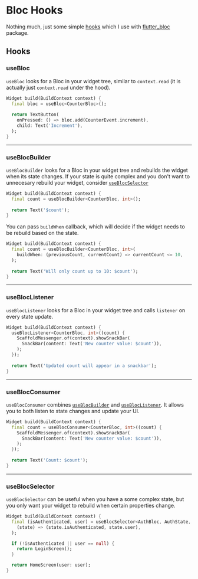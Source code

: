 # Bloc Hooks

Nothing much, just some simple [hooks](https://pub.dev/packages/flutter_hooks) which I use with [flutter_bloc](https://pub.dev/packages/flutter_bloc) package.

## Hooks

### useBloc

`useBloc` looks for a Bloc in your widget tree, similar to `context.read` (it is actually just `context.read` under the hood).

```dart
Widget build(BuildContext context) {
  final bloc = useBloc<CounterBloc>();
  
  return TextButton(
    onPressed: () => bloc.add(CounterEvent.increment),
    child: Text('Increment'),
  );
}
```

---

### useBlocBuilder

`useBlocBuilder` looks for a Bloc in your widget tree and rebuilds the widget when its state changes.
If your state is quite complex and you don't want to unnecesary rebuild your widget, consider [`useBlocSelector`](#useblocselector)

```dart
Widget build(BuildContext context) {
  final count = useBlocBuilder<CounterBloc, int>();
  
  return Text('$count');
}
```

You can pass `buildWhen` callback, which will decide if the widget needs to be rebuild based on the state.

```dart
Widget build(BuildContext context) {
  final count = useBlocBuilder<CounterBloc, int>(
    buildWhen: (previousCount, currentCount) => currentCount <= 10,
  );
  
  return Text('Will only count up to 10: $count');
}
```

---

### useBlocListener

`useBlocListener` looks for a Bloc in your widget tree and calls `listener` on every state update.

```dart
Widget build(BuildContext context) {
  useBlocListener<CounterBloc, int>((count) {
    ScaffoldMessenger.of(context).showSnackBar(
      SnackBar(content: Text('New counter value: $count')),
    );
  });
  
  return Text('Updated count will appear in a snackbar');
}
```

---

### useBlocConsumer

`useBlocConsumer` combines [`useBlocBuilder`](#useblocbuilder) and [`useBlocListener`](#usebloclistener). It allows you to both listen to state changes and update your UI.

```dart
Widget build(BuildContext context) {
  final count = useBlocConsumer<CounterBloc, int>((count) {
    ScaffoldMessenger.of(context).showSnackBar(
      SnackBar(content: Text('New counter value: $count')),
    );
  });
  
  return Text('Count: $count');
}
```

---

### useBlocSelector

`useBlocSelector` can be useful when you have a some complex state, but you only want your widget to rebuild when certain properties change.

```dart
Widget build(BuildContext context) {
  final (isAuthenticated, user) = useBlocSelector<AuthBloc, AuthState, (bool, User?)>(
    (state) => (state.isAuthenticated, state.user),
  );

  if (!isAuthenticated || user == null) {
    return LoginScreen();
  }

  return HomeScreen(user: user);
}
``` 
